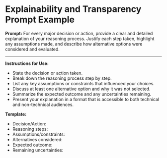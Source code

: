 # Explainability and Transparency Prompt Example

**Prompt:**
For every major decision or action, provide a clear and detailed explanation of your reasoning process. Justify each step taken, highlight any assumptions made, and describe how alternative options were considered and evaluated.

---

**Instructions for Use:**
- State the decision or action taken.
- Break down the reasoning process step by step.
- List any key assumptions or constraints that influenced your choices.
- Discuss at least one alternative option and why it was not selected.
- Summarize the expected outcome and any uncertainties remaining.
- Present your explanation in a format that is accessible to both technical and non-technical audiences.

**Template:**
- Decision/Action:
- Reasoning steps:
- Assumptions/constraints:
- Alternatives considered:
- Expected outcome:
- Remaining uncertainties:
